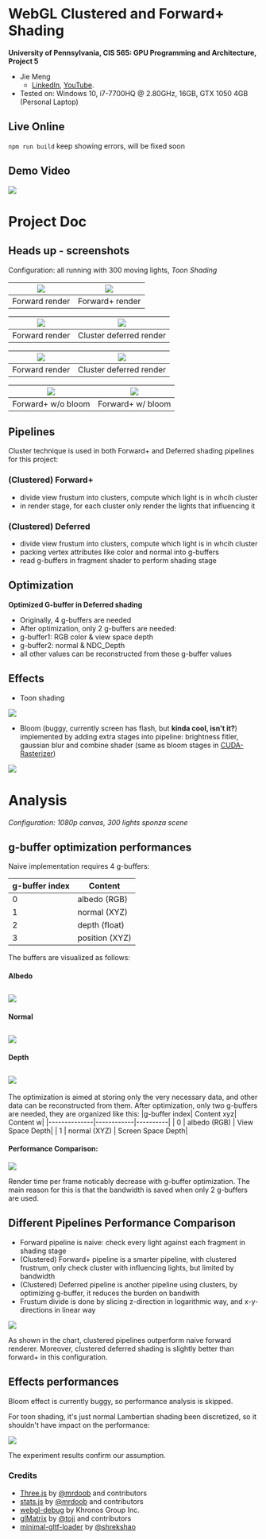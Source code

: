 WebGL Clustered and Forward+ Shading
======================

**University of Pennsylvania, CIS 565: GPU Programming and Architecture, Project 5**

* Jie Meng
  * [LinkedIn](https://www.linkedin.com/in/jie-meng/), [YouTube](https://www.youtube.com/channel/UC7G8fUcQrrI_1YnXY5sQM6A).
* Tested on: Windows 10, i7-7700HQ @ 2.80GHz, 16GB, GTX 1050 4GB (Personal Laptop)

## Live Online

`npm run build` keep showing errors, will be fixed soon


## Demo Video

[![](images/video.png)](https://www.youtube.com/watch?v=5GS9u3-nwkI&feature=youtu.be)



Project Doc
==================

## Heads up - screenshots

Configuration: all running with 300 moving lights, *Toon Shading*


![](images/Forward1.png)  | ![](images/ForwardP.png)
--------------------------|----------------------------
Forward render|   Forward+ render

![](images/Forward2.png)  | ![](images/Clustered.png)
--------------------------|----------------------------
Forward render|   Cluster deferred render

![](images/Forward2.png)  | ![](images/Clustered.png)
--------------------------|----------------------------
Forward render|   Cluster deferred render


![](images/ForwardP.png)  | ![](images/bloom1.png)
--------------------------|----------------------------
Forward+ w/o bloom|   Forward+ w/ bloom


## Pipelines

Cluster technique is used in both Forward+ and Deferred shading pipelines for this project:

### (Clustered) Forward+
 - divide view frustum into clusters, compute which light is in whcih cluster
 - in render stage, for each cluster only render the lights that influencing it

### (Clustered) Deferred
 - divide view frustum into clusters, compute which light is in whcih cluster
 - packing vertex attributes like color and normal into g-buffers
 - read g-buffers in fragment shader to perform shading stage

## Optimization

**Optimized G-buffer in Deferred shading**
 - Originally, 4 g-buffers are needed
 - After optimization, only 2 g-buffers are needed:
 - g-buffer1:  RGB color & view space depth
 - g-buffer2:  normal & NDC_Depth
 - all other values can be reconstructed from these g-buffer values



## Effects
 - Toon shading

![](images/Forward1.png)


 
 - Bloom (buggy, currently screen has flash, but **kinda cool, isn't it?**) implemented by adding extra stages into pipeline: brightness fitler, gaussian blur and combine shader (same as bloom stages in [CUDA-Rasterizer](https://github.com/Ninjajie/Project4-CUDA-Rasterizer))

![](images/bloom1.png)




Analysis
=====================

*Configuration: 1080p canvas, 300 lights sponza scene*

## g-buffer optimization performances

Naive implementation requires 4 g-buffers:

|g-buffer index| Content |
|------------|------------|
|0 | albedo (RGB)|
|1 | normal (XYZ)|
|2 | depth (float)|
|3 | position (XYZ)|

The buffers are visualized as follows:

#### Albedo

![](images/albedo.gif)
-------------------

#### Normal

![](images/normal.gif)
-------------------

#### Depth

![](images/depth.gif)
-------------------

The optimization is aimed at storing only the very necessary data, and other data can be reconstructed from them.
After optimization, only two g-buffers are needed, they are organized like this:
|g-buffer index| Content xyz| Content w|
|--------------|------------|----------|
|      0       | albedo (RGB) | View Space Depth|
|      1       | normal (XYZ) | Screen Space Depth|


#### Performance Comparison:

![](images/gbuffers.png)

Render time per frame noticably decrease with g-buffer optimization. The main reason
for this is that the bandwidth is saved when only 2 g-buffers are used.


## Different Pipelines Performance Comparison

 - Forward pipeline is naive: check every light against each fragment in shading stage
 - (Clustered) Forward+ pipeline is a smarter pipeline, with clustered frustrum, only check cluster with influencing lights, but limited by bandwidth
 - (Clustered) Deferred pipeline is another pipeline using clusters, by optimizing g-buffer, it reduces the burden on bandwith
 - Frustum divide is done by slicing z-direction in logarithmic way, and x-y-directions in linear way

![](images/pipelines.png)

As shown in the chart, clustered pipelines outperform naive forward renderer. Moreover, clustered deferred shading is slightly better than forward+ in this configuration.


## Effects performances

Bloom effect is currently buggy, so performance analysis is skipped.

For toon shading, it's just normal Lambertian shading been discretized, so it shouldn't have impact on the performance:

![](images/toon.png)

The experiment results confirm our assumption.


### Credits

* [Three.js](https://github.com/mrdoob/three.js) by [@mrdoob](https://github.com/mrdoob) and contributors
* [stats.js](https://github.com/mrdoob/stats.js) by [@mrdoob](https://github.com/mrdoob) and contributors
* [webgl-debug](https://github.com/KhronosGroup/WebGLDeveloperTools) by Khronos Group Inc.
* [glMatrix](https://github.com/toji/gl-matrix) by [@toji](https://github.com/toji) and contributors
* [minimal-gltf-loader](https://github.com/shrekshao/minimal-gltf-loader) by [@shrekshao](https://github.com/shrekshao)
